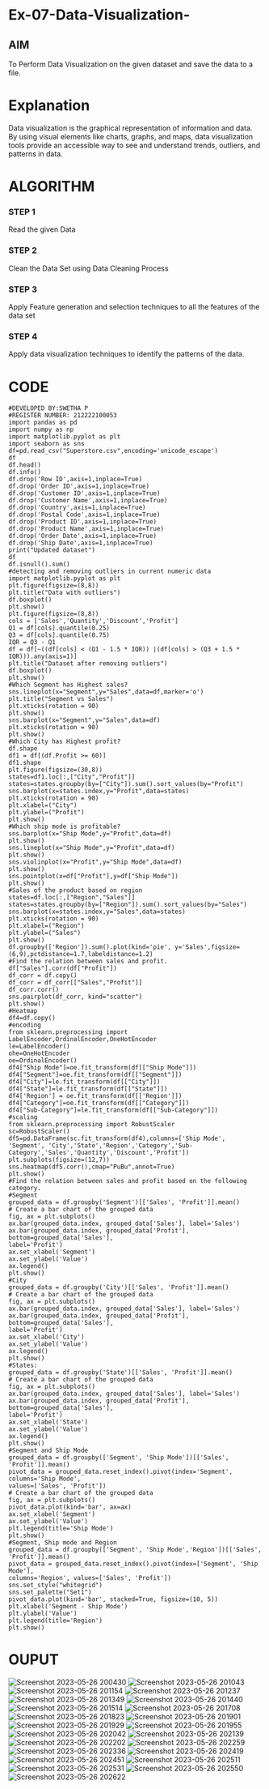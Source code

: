 # Ex-07-Data-Visualization-

## AIM
To Perform Data Visualization on the given dataset and save the data to a file. 

# Explanation
Data visualization is the graphical representation of information and data. By using visual elements like charts, graphs, and maps, data visualization tools provide an accessible way to see and understand trends, outliers, and patterns in data.

# ALGORITHM
### STEP 1
Read the given Data
### STEP 2
Clean the Data Set using Data Cleaning Process
### STEP 3
Apply Feature generation and selection techniques to all the features of the data set
### STEP 4
Apply data visualization techniques to identify the patterns of the data.


# CODE
```
#DEVELOPED BY:SWETHA P 
#REGISTER NUMBER: 212222100053
import pandas as pd
import numpy as np
import matplotlib.pyplot as plt
import seaborn as sns
df=pd.read_csv("Superstore.csv",encoding='unicode_escape')
df
df.head()
df.info()
df.drop('Row ID',axis=1,inplace=True)
df.drop('Order ID',axis=1,inplace=True)
df.drop('Customer ID',axis=1,inplace=True)
df.drop('Customer Name',axis=1,inplace=True)
df.drop('Country',axis=1,inplace=True)
df.drop('Postal Code',axis=1,inplace=True)
df.drop('Product ID',axis=1,inplace=True)
df.drop('Product Name',axis=1,inplace=True)
df.drop('Order Date',axis=1,inplace=True)
df.drop('Ship Date',axis=1,inplace=True)
print("Updated dataset")
df
df.isnull().sum()
#detecting and removing outliers in current numeric data
import matplotlib.pyplot as plt
plt.figure(figsize=(8,8))
plt.title("Data with outliers")
df.boxplot()
plt.show()
plt.figure(figsize=(8,8))
cols = ['Sales','Quantity','Discount','Profit']
Q1 = df[cols].quantile(0.25)
Q3 = df[cols].quantile(0.75)
IQR = Q3 - Q1
df = df[~((df[cols] < (Q1 - 1.5 * IQR)) |(df[cols] > (Q3 + 1.5 * IQR))).any(axis=1)]
plt.title("Dataset after removing outliers")
df.boxplot()
plt.show()
#Which Segment has Highest sales?
sns.lineplot(x="Segment",y="Sales",data=df,marker='o')
plt.title("Segment vs Sales")
plt.xticks(rotation = 90)
plt.show()
sns.barplot(x="Segment",y="Sales",data=df)
plt.xticks(rotation = 90)
plt.show()
#Which City has Highest profit?
df.shape
df1 = df[(df.Profit >= 60)]
df1.shape
plt.figure(figsize=(30,8))
states=df1.loc[:,["City","Profit"]]
states=states.groupby(by=["City"]).sum().sort_values(by="Profit")
sns.barplot(x=states.index,y="Profit",data=states)
plt.xticks(rotation = 90)
plt.xlabel=("City")
plt.ylabel=("Profit")
plt.show()
#Which ship mode is profitable?
sns.barplot(x="Ship Mode",y="Profit",data=df)
plt.show()
sns.lineplot(x="Ship Mode",y="Profit",data=df)
plt.show()
sns.violinplot(x="Profit",y="Ship Mode",data=df)
plt.show()
sns.pointplot(x=df["Profit"],y=df["Ship Mode"])
plt.show()
#Sales of the product based on region
states=df.loc[:,["Region","Sales"]]
states=states.groupby(by=["Region"]).sum().sort_values(by="Sales")
sns.barplot(x=states.index,y="Sales",data=states)
plt.xticks(rotation = 90)
plt.xlabel=("Region")
plt.ylabel=("Sales")
plt.show()
df.groupby(['Region']).sum().plot(kind='pie', y='Sales',figsize=
(6,9),pctdistance=1.7,labeldistance=1.2)
#Find the relation between sales and profit.
df["Sales"].corr(df["Profit"])
df_corr = df.copy()
df_corr = df_corr[["Sales","Profit"]]
df_corr.corr()
sns.pairplot(df_corr, kind="scatter")
plt.show()
#Heatmap
df4=df.copy()
#encoding
from sklearn.preprocessing import LabelEncoder,OrdinalEncoder,OneHotEncoder
le=LabelEncoder()
ohe=OneHotEncoder
oe=OrdinalEncoder()
df4["Ship Mode"]=oe.fit_transform(df[["Ship Mode"]])
df4["Segment"]=oe.fit_transform(df[["Segment"]])
df4["City"]=le.fit_transform(df[["City"]])
df4["State"]=le.fit_transform(df[["State"]])
df4['Region'] = oe.fit_transform(df[['Region']])
df4["Category"]=oe.fit_transform(df[["Category"]])
df4["Sub-Category"]=le.fit_transform(df[["Sub-Category"]])
#scaling
from sklearn.preprocessing import RobustScaler
sc=RobustScaler()
df5=pd.DataFrame(sc.fit_transform(df4),columns=['Ship Mode', 'Segment', 'City','State','Region','Category','Sub-Category','Sales','Quantity','Discount','Profit'])
plt.subplots(figsize=(12,7))
sns.heatmap(df5.corr(),cmap="PuBu",annot=True)
plt.show()
#Find the relation between sales and profit based on the following category.
#Segment
grouped_data = df.groupby('Segment')[['Sales', 'Profit']].mean()
# Create a bar chart of the grouped data
fig, ax = plt.subplots()
ax.bar(grouped_data.index, grouped_data['Sales'], label='Sales')
ax.bar(grouped_data.index, grouped_data['Profit'], bottom=grouped_data['Sales'],
label='Profit')
ax.set_xlabel('Segment')
ax.set_ylabel('Value')
ax.legend()
plt.show()
#City
grouped_data = df.groupby('City')[['Sales', 'Profit']].mean()
# Create a bar chart of the grouped data
fig, ax = plt.subplots()
ax.bar(grouped_data.index, grouped_data['Sales'], label='Sales')
ax.bar(grouped_data.index, grouped_data['Profit'], bottom=grouped_data['Sales'],
label='Profit')
ax.set_xlabel('City')
ax.set_ylabel('Value')
ax.legend()
plt.show()
#States:
grouped_data = df.groupby('State')[['Sales', 'Profit']].mean()
# Create a bar chart of the grouped data
fig, ax = plt.subplots()
ax.bar(grouped_data.index, grouped_data['Sales'], label='Sales')
ax.bar(grouped_data.index, grouped_data['Profit'], bottom=grouped_data['Sales'],
label='Profit')
ax.set_xlabel('State')
ax.set_ylabel('Value')
ax.legend()
plt.show()
#Segment and Ship Mode
grouped_data = df.groupby(['Segment', 'Ship Mode'])[['Sales', 'Profit']].mean()
pivot_data = grouped_data.reset_index().pivot(index='Segment', columns='Ship Mode',
values=['Sales', 'Profit'])
# Create a bar chart of the grouped data
fig, ax = plt.subplots()
pivot_data.plot(kind='bar', ax=ax)
ax.set_xlabel('Segment')
ax.set_ylabel('Value')
plt.legend(title='Ship Mode')
plt.show()
#Segment, Ship mode and Region
grouped_data = df.groupby(['Segment', 'Ship Mode','Region'])[['Sales', 'Profit']].mean()
pivot_data = grouped_data.reset_index().pivot(index=['Segment', 'Ship Mode'],
columns='Region', values=['Sales', 'Profit'])
sns.set_style("whitegrid")
sns.set_palette("Set1")
pivot_data.plot(kind='bar', stacked=True, figsize=(10, 5))
plt.xlabel('Segment - Ship Mode')
plt.ylabel('Value')
plt.legend(title='Region')
plt.show()
```

# OUPUT
![Screenshot 2023-05-26 200430](https://github.com/swetha1510/Ex-08-Data-Visualization-/assets/120623583/128fdc78-2b93-41f5-b258-6e622fbfd3fa)
![Screenshot 2023-05-26 201043](https://github.com/swetha1510/Ex-08-Data-Visualization-/assets/120623583/9ef47387-d2a2-47c6-8a16-31cd3a63d507)
![Screenshot 2023-05-26 201154](https://github.com/swetha1510/Ex-08-Data-Visualization-/assets/120623583/9ccf3450-c112-46df-9ca6-1cf59a940ed8)
![Screenshot 2023-05-26 201237](https://github.com/swetha1510/Ex-08-Data-Visualization-/assets/120623583/c9170f1b-a869-4b9b-a8ba-4b5cc965a04d)
![Screenshot 2023-05-26 201349](https://github.com/swetha1510/Ex-08-Data-Visualization-/assets/120623583/c8ea02f1-73b5-4226-af7f-c19f5e1998de)
![Screenshot 2023-05-26 201440](https://github.com/swetha1510/Ex-08-Data-Visualization-/assets/120623583/fb2fdb14-3807-4443-a771-d2d427f074a5)
![Screenshot 2023-05-26 201514](https://github.com/swetha1510/Ex-08-Data-Visualization-/assets/120623583/2bb6b238-413c-4a29-92a9-95d1ec0bb382)
![Screenshot 2023-05-26 201708](https://github.com/swetha1510/Ex-08-Data-Visualization-/assets/120623583/ca06f825-b220-443f-b22b-b974c67c84c4)
![Screenshot 2023-05-26 201823](https://github.com/swetha1510/Ex-08-Data-Visualization-/assets/120623583/911a982f-1ec2-4a9d-8c01-3235f37b7684)
![Screenshot 2023-05-26 201901](https://github.com/swetha1510/Ex-08-Data-Visualization-/assets/120623583/f8500949-6bf9-4944-8fd4-5a01d485d68a)
![Screenshot 2023-05-26 201929](https://github.com/swetha1510/Ex-08-Data-Visualization-/assets/120623583/ca4d4c58-6830-4198-bac9-4543bb0817a3)
![Screenshot 2023-05-26 201955](https://github.com/swetha1510/Ex-08-Data-Visualization-/assets/120623583/76591683-57d9-4ed0-a880-3e6eb6d51bc1)
![Screenshot 2023-05-26 202042](https://github.com/swetha1510/Ex-08-Data-Visualization-/assets/120623583/3526b18f-3b05-4907-9101-e2319480ae64)
![Screenshot 2023-05-26 202139](https://github.com/swetha1510/Ex-08-Data-Visualization-/assets/120623583/5166c818-8120-45cd-beb7-56113636ea5d)
![Screenshot 2023-05-26 202202](https://github.com/swetha1510/Ex-08-Data-Visualization-/assets/120623583/1c4d44bd-4791-4afe-a103-5917ee99518c)
![Screenshot 2023-05-26 202259](https://github.com/swetha1510/Ex-08-Data-Visualization-/assets/120623583/5e4ab593-b45a-4425-8069-fc41ee61ee7e)
![Screenshot 2023-05-26 202336](https://github.com/swetha1510/Ex-08-Data-Visualization-/assets/120623583/c59cc356-7822-498e-b638-111be5fd5567)
![Screenshot 2023-05-26 202419](https://github.com/swetha1510/Ex-08-Data-Visualization-/assets/120623583/d1adedb9-d980-4a92-bf46-9cf4c5563602)
![Screenshot 2023-05-26 202451](https://github.com/swetha1510/Ex-08-Data-Visualization-/assets/120623583/1a431f08-1b2e-4c43-8402-a6a702b57631)
![Screenshot 2023-05-26 202511](https://github.com/swetha1510/Ex-08-Data-Visualization-/assets/120623583/c180053d-62c6-485e-9bc4-13ef85511ef1)
![Screenshot 2023-05-26 202531](https://github.com/swetha1510/Ex-08-Data-Visualization-/assets/120623583/acccb345-eb70-4953-9e45-4fb6339e70ba)
![Screenshot 2023-05-26 202550](https://github.com/swetha1510/Ex-08-Data-Visualization-/assets/120623583/f7d6d206-c079-4fa5-a307-443616f70d39)
![Screenshot 2023-05-26 202622](https://github.com/swetha1510/Ex-08-Data-Visualization-/assets/120623583/bc4f318d-7eb2-4245-9e86-87b7a7fd1c8f)












